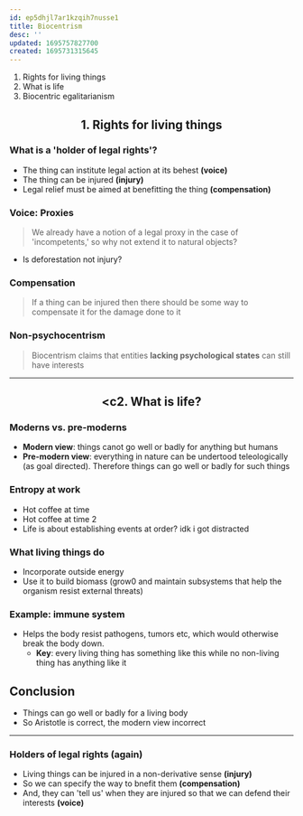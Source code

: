 ```yaml
---
id: ep5dhjl7ar1kzqih7nusse1
title: Biocentrism
desc: ''
updated: 1695757827700
created: 1695731315645
---
```


1.  Rights for living things
2.  What is life
3.  Biocentric egalitarianism



## <center>1.  Rights for living things
### What is a 'holder of legal rights'?
>
- The thing can institute legal action at its behest **(voice)**
- The thing can be injured **(injury)**
- Legal relief must be aimed at benefitting the thing **(compensation)**

### Voice: Proxies
> We already have a notion of a legal proxy in the case of 'incompetents,' so why not extend it to natural objects?
- Is deforestation not injury?

### Compensation
> If a thing can be injured then there should be some way to compensate it for the damage done to it

### Non-psychocentrism
> Biocentrism claims that entities **lacking psychological states** can still have interests

---

## <center> <c2. What is life?
### Moderns vs. pre-moderns
>
-   **Modern view**: things canot go well or badly for anything but humans
-   **Pre-modern view**: everything in nature can be undertood teleologically (as goal directed). Therefore things can go well or badly for such things

### Entropy at work
>
-   Hot coffee at time 
-   Hot coffee at time 2
-   Life is about establishing events at order? idk i got distracted

### What living things do
>
-   Incorporate outside energy
-   Use it to build biomass (grow0 and maintain subsystems that help the organism resist external threats)

### Example: immune system
>
-   Helps the body resist pathogens, tumors etc,  which would otherwise break the body down.
    -   **Key**: every living thing has something like this while no non-living thing has anything like it

## Conclusion
>
-   Things can go well or badly for a living body
-   So Aristotle is correct, the modern view incorrect

---

### Holders of legal rights (again)
>
-   Living things can be injured in a non-derivative sense **(injury)**
-   So we can specify the way to bnefit them **(compensation)**
-   And, they can 'tell us' when they are injured so that we can defend their interests **(voice)**

